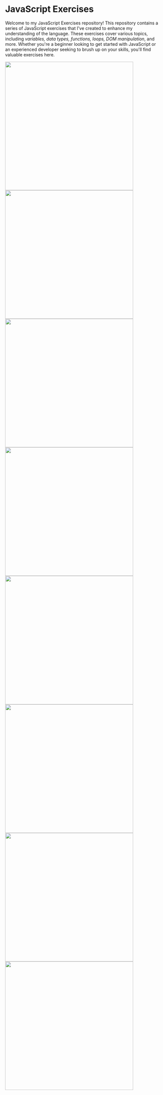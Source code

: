 # JavaScript Exercises
Welcome to my JavaScript Exercises repository! This repository contains a series of JavaScript exercises that I've created to enhance my understanding of the language. These exercises cover various topics, including *variables, data types, functions, loops, DOM manipulation*, and more. Whether you're a beginner looking to get started with JavaScript or an experienced developer seeking to brush up on your skills, you'll find valuable exercises here.

<img src='img/crud1' width='413'>
<img src='img/crud2' width='413'>
<img src='img/crud3' width='413'>
<img src='img/cruds' width='413'>
<img src='img/memory' width='413'>
<img src='img/memorygame' width='413'>
<img src='img/quizApp' width='413'>
<img src='img/todolist' width='413'>
